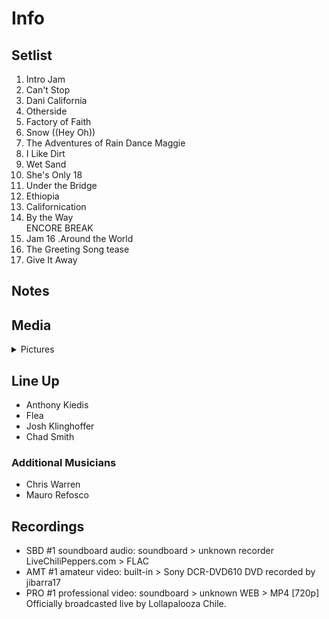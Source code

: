 # Info

## Setlist

1. Intro Jam
2. Can't Stop
3. Dani California
4. Otherside
5. Factory of Faith
6. Snow ((Hey Oh))
7. The Adventures of Rain Dance Maggie
8. I Like Dirt
9. Wet Sand
10. She's Only 18
11. Under the Bridge
12. Ethiopia
13. Californication
14. By the Way
<br> ENCORE BREAK
15. Jam
16 .Around the World
17. The Greeting Song tease
18. Give It Away

## Notes

## Media 

<details>
  <summary>Pictures</summary>
  <img alt="Setlist" title="Setlist" src="_.jpg" height="200" />
</details>

## Line Up

* Anthony Kiedis
* Flea
* Josh Klinghoffer
* Chad Smith

### Additional Musicians

* Chris Warren  
* Mauro Refosco

## Recordings

* SBD #1 soundboard audio: soundboard > unknown recorder LiveChiliPeppers.com > FLAC  
* AMT #1 amateur video: built-in > Sony DCR-DVD610 DVD recorded by jibarra17
* PRO #1 professional video: soundboard > unknown WEB > MP4 [720p] Officially broadcasted live by Lollapalooza Chile.
